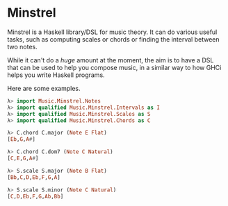 # Minstrel

Minstrel is a Haskell library/DSL for music theory. It can do various useful tasks, such as computing scales or chords or finding the interval between two notes.

While it can't do a *huge* amount at the moment, the aim is to have a DSL that can be used to help you compose music, in a similar way to how GHCi helps you write Haskell programs.

Here are some examples.

```haskell
λ> import Music.Minstrel.Notes
λ> import qualified Music.Minstrel.Intervals as I
λ> import qualified Music.Minstrel.Scales as S
λ> import qualified Music.Minstrel.Chords as C

λ> C.chord C.major (Note E Flat)
[Eb,G,A#]

λ> C.chord C.dom7 (Note C Natural)
[C,E,G,A#]

λ> S.scale S.major (Note B Flat)
[Bb,C,D,Eb,F,G,A]

λ> S.scale S.minor (Note C Natural)
[C,D,Eb,F,G,Ab,Bb]
```